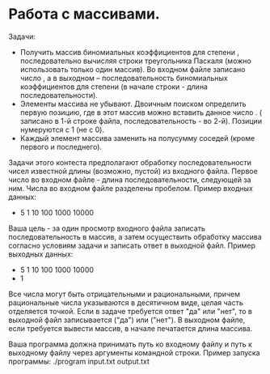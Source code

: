 # Работа с массивами.
Задачи:
+ Получить массив биномиальных коэффициентов для степени , последовательно вычисляя строки треугольника Паскаля (можно использовать только один массив). 
Во входном файле записано число , а в выходном – последовательность биномиальных коэффициентов для степени  (в начале строки - длина последовательности).
+ Элементы массива не убывают. Двоичным поиском определить первую позицию, где в этот массив можно вставить данное число . 
( записано в 1-й строке файла, последовательность - во 2-й). Позиции нумеруются с 1 (не с 0).
+ Каждый элемент массива заменить на полусумму соседей (кроме первого и последнего).
  
Задачи этого контеста предполагают обработку последовательности чисел известной длины (возможно, пустой) из входного файла. 
Первое число во входном файле - длина последовательности, следующей за ним. Числа во входном файле разделены пробелом. Пример входных данных:
+ 5 1 10 100 1000 10000

Ваша цель - за один просмотр входного файла записать последовательность в массив, а затем осуществить обработку массива согласно условиям задачи и записать ответ в выходной файл. 
Пример выходных данных:
+ 5 1 10 100 1000 10000
+ 1

Все числа могут быть отрицательными и рациональными, причем рациональные числа указываются в десятичном виде, целая часть отделяется точкой. 
Если в задаче требуется ответ "да" или "нет", то в выходной файл записывается  ("да") или  ("нет").
В выходном файле, если требуется вывести массив, в начале печатается длина массива.

Ваша программа должна принимать путь ко входному файлу и путь к выходному файлу через аргументы командной строки. Пример запуска программы:
./program input.txt output.txt
